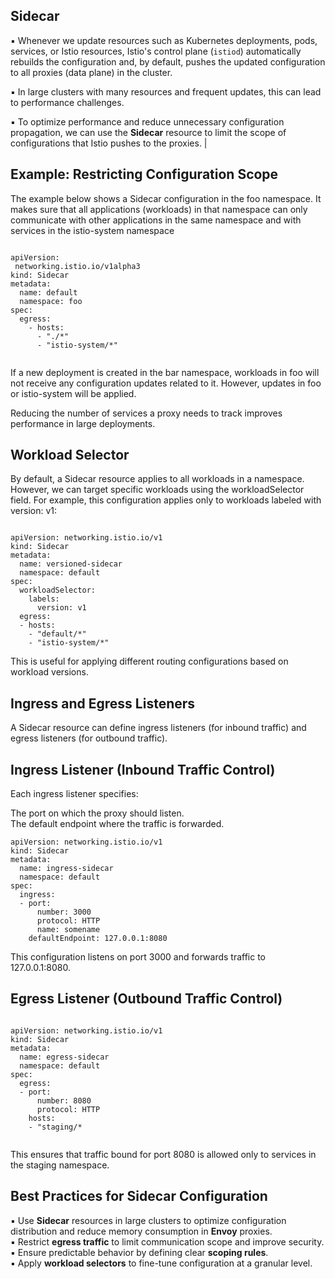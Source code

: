 


Sidecar
------------


▪ Whenever we update resources such as Kubernetes deployments, pods, services, or Istio resources, Istio's control plane (`istiod`) automatically rebuilds the configuration and, by default, pushes the updated configuration to all proxies (data plane) in the cluster.

▪ In large clusters with many resources and frequent updates, this can lead to performance challenges.

▪ To optimize performance and reduce unnecessary configuration propagation, we can use the **Sidecar** resource to limit the scope of configurations that Istio pushes to the proxies.
                              |


Example: Restricting Configuration Scope
------------------------------------------

The example below shows a Sidecar configuration in the foo namespace. It makes sure that all applications (workloads) in that namespace can only communicate with other applications in the same namespace and with services in the istio-system namespace

```

apiVersion:
 networking.istio.io/v1alpha3
kind: Sidecar
metadata:
  name: default
  namespace: foo
spec:
  egress:
    - hosts:
      - "./*"
      - "istio-system/*"


```

If a new deployment is created in the bar namespace, workloads in foo will not receive any configuration updates related to it. However, updates in foo or istio-system will be applied.

Reducing the number of services a proxy needs to track improves performance in large deployments.


Workload Selector
-------------------

By default, a Sidecar resource applies to all workloads in a namespace. 
However, we can target specific workloads using the workloadSelector field. 
For example, this configuration applies only to workloads labeled with version: v1:


```

apiVersion: networking.istio.io/v1
kind: Sidecar
metadata:
  name: versioned-sidecar
  namespace: default
spec:
  workloadSelector:
    labels:
      version: v1
  egress:
  - hosts:
    - "default/*"
    - "istio-system/*"

```

This is useful for applying different routing configurations based on workload versions.


Ingress and Egress Listeners
------------------------------

A Sidecar resource can define ingress listeners (for inbound traffic) and 
egress listeners (for outbound traffic).


Ingress Listener (Inbound Traffic Control)
------------------------------------------
Each ingress listener specifies:

The port on which the proxy should listen.<br>
The default endpoint where the traffic is forwarded.


```
apiVersion: networking.istio.io/v1
kind: Sidecar
metadata:
  name: ingress-sidecar
  namespace: default
spec:
  ingress:
  - port:
      number: 3000
      protocol: HTTP
      name: somename
    defaultEndpoint: 127.0.0.1:8080

```

This configuration listens on port 3000 and forwards traffic to 127.0.0.1:8080.

Egress Listener (Outbound Traffic Control)
-------------------------------------------

```

apiVersion: networking.istio.io/v1
kind: Sidecar
metadata:
  name: egress-sidecar
  namespace: default
spec:
  egress:
  - port:
      number: 8080
      protocol: HTTP
    hosts:
    - "staging/*


```

This ensures that traffic bound for port 8080 is allowed only to services in the staging namespace.


Best Practices for Sidecar Configuration
------------------------------------------

▪ Use **Sidecar** resources in large clusters to optimize configuration distribution and reduce memory consumption in **Envoy** proxies.  
▪ Restrict **egress traffic** to limit communication scope and improve security.  
▪ Ensure predictable behavior by defining clear **scoping rules**.  
▪ Apply **workload selectors** to fine-tune configuration at a granular level.




      
 
    



 
 
 
 
 
 
 
 
 
 
 
 
 
 
 
 
      

